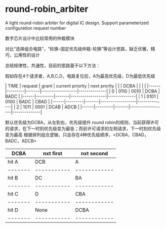 # round-robin_arbiter
A light round-robin arbiter for digital IC design. Support parameterized configuration request number

数字芯片设计中比较常用的仲裁模块

对比“选择组合电路”，“轮换-固定优先级仲裁-轮换”等设计思路，缺乏优雅，精巧，公用性的设计

总结规律性，共通性，目前的思路基于以下方法：

假如存在4个请求者，A,B,C,D，电路复位后，A为最高优先级，D为最低优先级


| TIME | request | grant | current priority | next prority |
|      |   DCBA  |       |                  |              |
|------|---------|-------|------------------|--------------|
| 0  |   0110  | 0010  |    DCBA          |    BADC      |
|------|---------|-------|------------------|--------------|
| 1  |   0101  | 0100  |    BADC          |    CBAD      |
|------|---------|-------|------------------|--------------|
| 2  |   1011  | 0001  |    DCAB          |    ADCB      |
|------|---------|-------|------------------|--------------|

默认优先级为DCBA，从左到右，优先级提升
round robin的规则，当前获得许可的请求，在下一时刻优先级变为最低；而前许可请求的左侧请求，下一时刻优先级变为最高
根据排列组合逻辑，只会存在4种优先级顺序，<DCBA，CBAD，BADC，ADCB>

| DCBA  | nxt first | nxt second | 
|-------|-----------|------------|
| hit A |   DCB     |   A        |
|-------|-----------|------------|
| hit B |   DC      |   BA       |
|-------|-----------|------------|
| hit C |   D       |   CBA      |
|-------|-----------|------------|
| hit D |   None    |   DCBA     |
|-------|-----------|------------|
